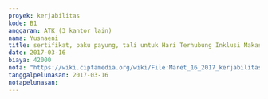 ```yaml
---
proyek: kerjabilitas
kode: B1
anggaran: ATK (3 kantor lain)
nama: Yusnaeni
title: sertifikat, paku payung, tali untuk Hari Terhubung Inklusi Makassar
date: 2017-03-16
biaya: 42000
nota: "https://wiki.ciptamedia.org/wiki/File:Maret_16_2017_kerjabilitas_B1_beli_ATK_neni.jpg"
tanggalpelunasan: 2017-03-16
notapelunasan:
---
```

